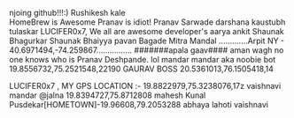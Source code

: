 njoing github!!!:)
Rushikesh kale  
HomeBrew is Awesome
Pranav is idiot!
Pranav Sarwade
darshana
kaustubh tulaskar
LUCIFER0x7, We all are awesome developer's 
aarya
ankit 
Shaunak Bhagurkar
Shaunak Bhaiyya
pavan Bagade Mitra Mandal
.............Arpit NY - 40.6971494,-74.259867................ #######apala gaav####
aman wagh
no one knows who is Pranav Deshpande. lol
mandar mandar aka noobie bot
19.8556732,75.2521548,22190
GAURAV  BOSS  20.5361013,76.1505418,14

LUCIFER0x7  , MY GPS LOCATION :- 19.8822979,75.3238076,17z
vaishnavi
mandar @jalna 19.8394727,75.8712808
mahesh 
Kunal Pusdekar[HOMETOWN]-19.96608,79.2053288
abhaya lahoti
vaishnavi 
